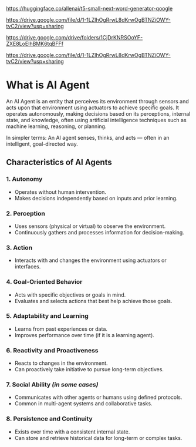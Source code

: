 https://huggingface.co/allenai/t5-small-next-word-generator-qoogle

https://drive.google.com/file/d/1-1LZlhOgRrwL8dKrwOgBTNZiOWY-tvC2/view?usp=sharing

https://drive.google.com/drive/folders/1CjDrKNRSOoYF-ZXE8LoEIhBMK6tqBFFf

https://drive.google.com/file/d/1-1LZlhOgRrwL8dKrwOgBTNZiOWY-tvC2/view?usp=sharing

# What is AI Agent
An AI Agent is an entity that perceives its environment through sensors and acts upon that environment using actuators to achieve specific goals. It operates autonomously, making decisions based on its perceptions, internal state, and knowledge, often using artificial intelligence techniques such as machine learning, reasoning, or planning.

In simpler terms:
An AI agent senses, thinks, and acts — often in an intelligent, goal-directed way.


## Characteristics of AI Agents

### 1. Autonomy
- Operates without human intervention.
- Makes decisions independently based on inputs and prior learning.

### 2. Perception
- Uses sensors (physical or virtual) to observe the environment.
- Continuously gathers and processes information for decision-making.

### 3. Action
- Interacts with and changes the environment using actuators or interfaces.

### 4. Goal-Oriented Behavior
- Acts with specific objectives or goals in mind.
- Evaluates and selects actions that best help achieve those goals.

### 5. Adaptability and Learning
- Learns from past experiences or data.
- Improves performance over time (if it is a learning agent).

### 6. Reactivity and Proactiveness
- Reacts to changes in the environment.
- Can proactively take initiative to pursue long-term objectives.

### 7. Social Ability *(in some cases)*
- Communicates with other agents or humans using defined protocols.
- Common in multi-agent systems and collaborative tasks.

### 8. Persistence and Continuity
- Exists over time with a consistent internal state.
- Can store and retrieve historical data for long-term or complex tasks.
